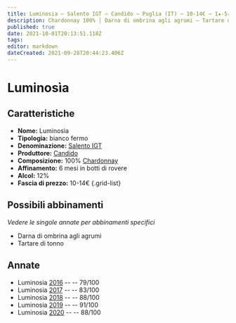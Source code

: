 ```yaml
---
title: Luminosia – Salento IGT – Candido – Puglia (IT) – 10-14€ – 1★-5★
description: Chardonnay 100% | Darna di ombrina agli agrumi – Tartare di tonno –
published: true
date: 2021-10-01T20:13:51.118Z
tags: 
editor: markdown
dateCreated: 2021-09-28T20:44:23.406Z
---
```


# Luminosìa

## Caratteristiche
- **Nome:** Luminosìa
- **Tipologia:** bianco fermo
- **Denominazione:** [Salento IGT](/denominazioni/Italia/Puglia/IGT/Salento)
- **Produttore:** [Candido](/produttori/Italia/Puglia/Candido) 
- **Composizione:** 100% [Chardonnay](/vitigni/Francia/chardonnay)
- **Affinamento:** 6 mesi in botti di rovere
- **Alcol:** 12%
- **Fascia di prezzo:** 10-14€
{.grid-list}



## Possibili abbinamenti
*Vedere le singole annate per abbinamenti specifici*

- Darna di ombrina agli agrumi
- Tartare di tonno

## Annate

- Luminosia [2016](vini/Italia/Puglia/Candido/Luminosia/2016) -- <span class="star-1"></span> -- 79/100
- Luminosia [2017](vini/Italia/Puglia/Candido/Luminosia/2017) -- <span class="star-2"></span> -- 83/100
- Luminosia [2018](vini/Italia/Puglia/Candido/Luminosia/2018) -- <span class="star-3"></span> -- 88/100
- Luminosia [2019](vini/Italia/Puglia/Candido/Luminosia/2019) -- <span class="star-5"></span> -- 91/100
- Luminosia [2020](vini/Italia/Puglia/Candido/Luminosia/2020) -- <span class="star-3"></span> -- 88/100